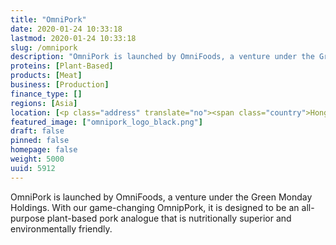```yaml
---
title: "OmniPork"
date: 2020-01-24 10:33:18
lastmod: 2020-01-24 10:33:18
slug: /omnipork
description: "OmniPork is launched by OmniFoods, a venture under the Green Monday Holdings. With our game-changing OmnipPork, it is designed to be an all-purpose plant-based pork analogue that is nutritionally superior and environmentally friendly."
proteins: [Plant-Based]
products: [Meat]
business: [Production]
finance_type: []
regions: [Asia]
location: [<p class="address" translate="no"><span class="country">Hong Kong SAR China</span></p>]
featured_image: ["omnipork_logo_black.png"]
draft: false
pinned: false
homepage: false
weight: 5000
uuid: 5912
---
```

<p>OmniPork is launched by OmniFoods, a venture under the Green Monday Holdings. With our game-changing OmnipPork, it is designed to be an all-purpose plant-based pork analogue that is nutritionally superior and environmentally friendly.</p>
